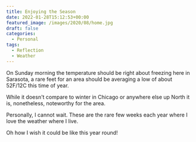 ```yaml
---
title: Enjoying the Season
date: 2022-01-28T15:12:53+00:00
featured_image: /images/2020/08/home.jpg
draft: false
categories:
  - Personal
tags:
  - Reflection
  - Weather
---
```


On Sunday morning the temperature should be right about freezing here in Sarasota, a rare feet for an area should be averaging a low of about 52F/12C this time of year.

While it doesn't compare to winter in Chicago or anywhere else up North it is, nonetheless, noteworthy for the area.

Personally, I cannot wait. These are the rare few weeks each year where I love the weather where I live.

Oh how I wish it could be like this year round!